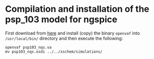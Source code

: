 # Compilation and installation of the psp_103 model for ngspice


First download from [here](https://openvaf.semimod.de/download/) and install (copy) the binary `openvaf` into  `/usr/local/bin/` directory and then execute the following:

```
openvaf psp103_nqs.va
mv psp103_nqs.osdi ../../xschem/simulations/
```
